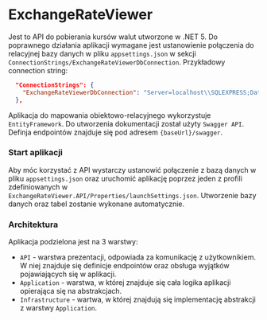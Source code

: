 # ExchangeRateViewer
Jest to API do pobierania kursów walut utworzone w .NET 5.
Do poprawnego działania aplikacji wymagane jest ustanowienie połączenia do relacyjnej bazy danych w pliku `appsettings.json` 
w sekcji `ConnectionStrings/ExchangeRateViewerDbConnection`.
Przykładowy connection string:

```json
  "ConnectionStrings": {
    "ExchangeRateViewerDbConnection": "Server=localhost\\SQLEXPRESS;Database=ExchangeRateViewerDb;Trusted_Connection=True;"
  },
```
Aplikacja do mapowania obiektowo-relacyjnego wykorzystuje `EntityFramework`.
Do utworzenia dokumentacji został użyty `Swagger API`. Definja endpointów znajduje się pod adresem `{baseUrl}/swagger`.

### Start aplikacji
Aby móc korzystać z API wystarczy ustanowić połączenie z bazą danych w pliku `appsettings.json` oraz uruchomić aplikację
poprzez jeden z profili zdefiniowanych w `ExchangeRateViewer.API/Properties/launchSettings.json`. Utworzenie bazy danych oraz tabel zostanie wykonane automatycznie.

### Architektura
Aplikacja podzielona jest na 3 warstwy:
* `API` - warstwa prezentacji, odpowiada za komunikację z użytkownikiem. W niej znajduje się definicje endpointów oraz obsługa wyjątków pojawiających się w aplikacji.
* `Application` - warstwa, w której znajduje się cała logika aplikacji opierająca się na abstrakcjach.
* `Infrastructure` - wartwa, w której znajdują się implementację abstrakcji z warstwy `Application`.

